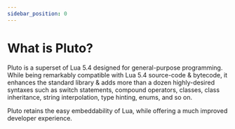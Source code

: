 ```yaml
---
sidebar_position: 0
---
```


# What is Pluto?
Pluto is a superset of Lua 5.4 designed for general-purpose programming. While being remarkably compatible with Lua 5.4 source-code & bytecode, it enhances the standard library & adds more than a dozen highly-desired syntaxes such as switch statements, compound operators, classes, class inheritance, string interpolation, type hinting, enums, and so on.

Pluto retains the easy embeddability of Lua, while offering a much improved developer experience.